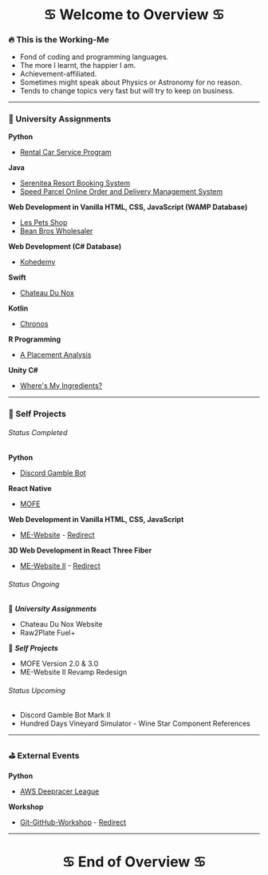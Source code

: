 <h1 align="center">
    <b>♋️ Welcome to Overview ♋️</b>
</h1>

### 🔥 This is the Working-Me
- Fond of coding and programming languages.
- The more I learnt, the happier I am.
- Achievement-affiliated.
- Sometimes might speak about Physics or Astronomy for no reason.
- Tends to change topics very fast but will try to keep on business.

<hr/>

### 📓 University Assignments
**Python**
- [Rental Car Service Program](https://github.com/NightfuryEquinn/Rental-Car-Service-Program)

**Java**
- [Serenitea Resort Booking System](https://github.com/NightfuryEquinn/Serenitea-Resort-Booking-System)
- [Speed Parcel Online Order and Delivery Management System](https://github.com/NightfuryEquinn/Speed-Parcel-OODMS)

**Web Development in Vanilla HTML, CSS, JavaScript (WAMP Database)**
- [Les Pets Shop](https://github.com/NightfuryEquinn/Online-Pet-Shop-Assignment)
- [Bean Bros Wholesaler](https://github.com/NightfuryEquinn/Bean-Bros-Wholesaler)

**Web Development (C# Database)**
- [Kohedemy](https://github.com/NightfuryEquinn/Kohedemy)

**Swift**
- [Chateau Du Nox](https://github.com/NightfuryEquinn/Chateau-Du-Nox)

**Kotlin**
- [Chronos](https://github.com/NightfuryEquinn/Chronos)

**R Programming**
- [A Placement Analysis](https://github.com/NightfuryEquinn/A-Placement-Analysis)

**Unity C#**
- [Where's My Ingredients?](https://github.com/NightfuryEquinn/WhereAreMyIngredients)

<hr/>

### 🍵 Self Projects
###### Status Completed
**Python**
- [Discord Gamble Bot](https://github.com/NightfuryEquinn/Discord-Gamble-Bot)

**React Native**
- [MOFE](https://github.com/NightfuryEquinn/MOFE)

**Web Development in Vanilla HTML, CSS, JavaScript**
- [ME-Website](https://github.com/NightfuryEquinn/ME-Website) - [Redirect](https://nightfuryequinn.github.io/ME-Website/)

**3D Web Development in React Three Fiber**
- [ME-Website II](https://github.com/NightfuryEquinn/ME-Website-II) - [Redirect](https://me-website-ii.vercel.app/)

###### Status Ongoing
📓 **_University Assignments_**
- Chateau Du Nox Website
- Raw2Plate Fuel+

🍵 **_Self Projects_**
- MOFE Version 2.0 & 3.0
- ME-Website II Revamp Redesign

###### Status Upcoming
- Discord Gamble Bot Mark II
- Hundred Days Vineyard Simulator - Wine Star Component References

<hr/>

### ⛳️ External Events
**Python**
- [AWS Deepracer League](https://github.com/NightfuryEquinn/AWS-Deepracer)

**Workshop**
- [Git-GitHub-Workshop](https://github.com/NightfuryEquinn/Git-GitHub-Workshop) - [Redirect](https://nightfuryequinn.github.io/Git-GitHub-Workshop/)

<hr/>

<h1 align="center">
    <b>♋️ End of Overview ♋️</b>
</h1>
